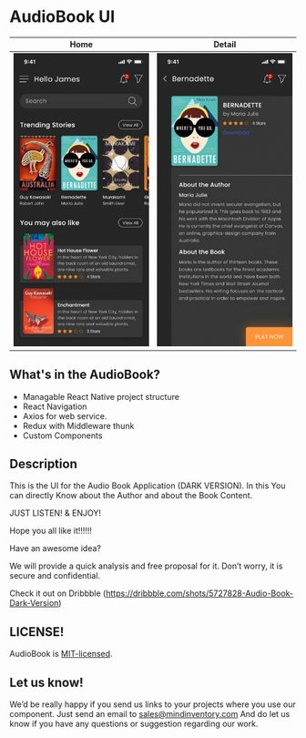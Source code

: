 # AudioBook UI

| Home                        | Detail                      |
| --------------------------- | --------------------------- |
| ![image](/media/Home.jpg)   | ![image](/media/Details.jpg) | 

## What's in the AudioBook?
- Managable React Native project structure
- React Navigation
- Axios for web service.
- Redux with Middleware thunk
- Custom Components

## Description
This is the UI for the Audio Book Application (DARK VERSION).
In this You can directly Know about the Author and about the Book Content.

JUST LISTEN! & ENJOY!

Hope you all like it!!!!!!

Have an awesome idea? 

We will provide a quick analysis and free proposal for it. Don’t worry, it is secure and confidential.

Check it out on Dribbble (https://dribbble.com/shots/5727828-Audio-Book-Dark-Version)

## LICENSE!
AudioBook is [MIT-licensed](/LICENSE).

## Let us know!
We’d be really happy if you send us links to your projects where you use our component. Just send an email to sales@mindinventory.com And do let us know if you have any questions or suggestion regarding our work.
